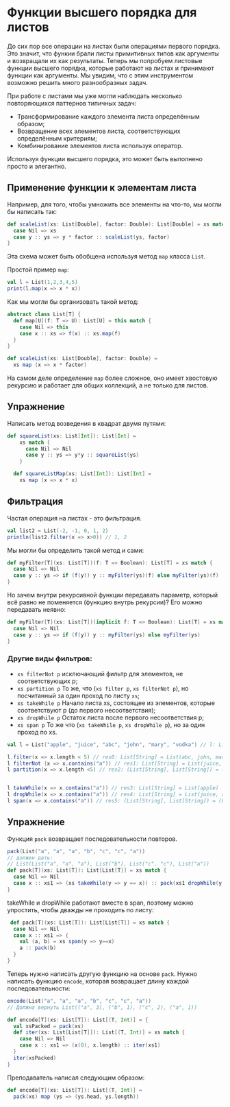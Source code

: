 # Функции высшего порядка для листов

До сих пор все операции на листах были операциями первого порядка. Это значит, что функии брали листы примитивных типов как аргументы и возвращали их как результаты. Теперь мы попробуем листовые функции высшего порядка, которые работают на листах и принимают функции как аргументы. Мы увидим, что с этим инструментом возможно решить много разнообразных задач. 

При работе с листами мы уже могли наблюдать несколько повторяющихся паттернов типичных задач:

- Трансформирование каждого элемента листа определённым образом;
- Возвращение всех элементов листа, соответствующих определённым критериям;
- Комбинирование элементов листа используя оператор.

Используя функции высшего порядка, это может быть выполнено просто и элегантно.


## Применение функции к элементам листа

Например, для того, чтобы умножить все элементы на что-то, мы могли бы написать так:

```scala
def scaleList(xs: List[Double], factor: Double): List[Double] = xs match {
  case Nil => xs
  case y :: ys => y * factor :: scaleList(ys, factor)
}
```

Эта схема может быть обобщена используя метод `map` класса `List`.

Простой пример `map`:

```scala
val l = List(1,2,3,4,5)
print(l.map(x => x * x))
```

Как мы могли бы организовать такой метод:

```scala
abstract class List[T] {
  def map[U](f: T => U): List[U] = this match {
    case Nil => this
    case x :: xs => f(x) :: xs.map(f)
  }
}

def scaleList(xs: List[Double], factor: Double) =
  xs map (x => x * factor)
```

На самом деле определение `map` более сложное, оно имеет хвостовую рекурсию и работает для общих коллекций, а не только для листов.


## Упражнение

Написать метод возведения в квадрат двумя путями:

```scala
def squareList(xs: List[Int]): List[Int] =
    xs match {
      case Nil => Nil
      case y :: ys => y*y :: squareList(ys)
    }

  def squareListMap(xs: List[Int]): List[Int] =
    xs map (x => x * x)
```


## Фильтрация

Частая операция на листах - это фильтрация. 

```scala
val list2 = List(-2, -1, 0, 1, 2)
println(list2.filter(x => x>0)) // 1, 2
```

Мы могли бы определить такой метод и сами:

```scala
def myFilter[T](xs: List[T])(f: T => Boolean): List[T] = xs match {
  case Nil => Nil
  case y :: ys => if (f(y)) y :: myFilter(ys)(f) else myFilter(ys)(f)
}
```

Но зачем внутри рекурсивной функции передавать параметр, который всё равно не поменяется (функцию внутрь рекурсии)? Его можно передавать неявно:

```scala
def myFilter[T](xs: List[T])(implicit f: T => Boolean): List[T] = xs match {
  case Nil => Nil
  case y :: ys => if (f(y)) y :: myFilter(ys) else myFilter(ys)
}
```

### Другие виды фильтров:

- `xs filterNot p` исключающий фильтр для элементов, не соответствующих p;
- `xs partition p` То же, что (`xs filter p`, `xs filterNot p`), но посчитанный за один проход по листу `xs`;
- `xs takeWhile p` Начало листа xs, состоящее из элементов, которые соответствуют p (до первого несоответствия); 
- `xs dropWhile p` Остаток листа после первого несоответствия p;
- `xs span p` То же что (`xs takeWhile p`, `xs dropWhile p`), но за один проход по xs.

```scala
val l = List("apple", "juice", "abc", "john", "mary", "vodka") // l: List[String] = List(apple, juice, abc, john, mary, vodka)

l.filter(x => x.length < 5) // res0: List[String] = List(abc, john, mary)
l filterNot (x => x.contains("a")) // res1: List[String] = List(juice, john)
l partition(x => x.length <5) // res2: (List[String], List[String]) = (List(abc, john, mary),List(apple, juice, vodka))


l takeWhile(x => x.contains("a")) // res3: List[String] = List(apple)
l dropWhile(x => x.contains("a")) // res4: List[String] = List(juice, abc, john, mary, vodka)
l span(x => x.contains("a")) // res5: (List[String], List[String]) = (List(apple),List(juice, abc, john, mary, vodka))
```


## Упражнение

Функция `pack` возвращает последовательности повторов.

```scala
pack(List("a", "a", "a", "b", "c", "c", "a"))
// должен дать:
// List(List("a", "a", "a"), List("b"), List("c", "c"), List("a"))
def pack[T](xs: List[T]): List[List[T]] = xs match {
  case Nil => Nil
  case x :: xs1 => (xs takeWhile(y => y == x)) :: pack(xs1 dropWhile(y => y==x))
}
```

takeWhile и dropWhile работают вместе в span, поэтому можно упростить, чтобы дважды не проходить по листу:

```scala
 def pack[T](xs: List[T]): List[List[T]] = xs match {
  case Nil => Nil
  case x :: xs1 => {
    val (a, b) = xs span(y => y==x)
    a :: pack(b)
  }
}
```

Теперь нужно написать другую функцию на основе `pack`. Нужно написать функцию `encode`, которая возвращает длину каждой последовательности:

```scala
encode(List("a", "a", "a", "b", "c", "c", "a"))
// Должна вернуть List(("a", 3), ("b", 1), ("c", 2), ("a", 1))

def encode[T](xs: List[T]): List[(T, Int)] = {
  val xsPacked = pack(xs)
  def iter(xs: List[List[T]]): List[(T, Int)] = xs match {
    case Nil => Nil
    case x :: xs1 => (x(0), x.length) :: iter(xs1)
  }
  iter(xsPacked)
}
```

Преподаватель написал следующим образом:

```scala
def encode[T](xs: List[T]): List[(T, Int)] =
  pack(xs) map (ys => (ys.head, ys.length))
```

